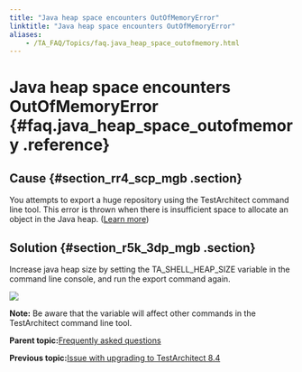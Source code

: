 ```yaml
--- 
title: "Java heap space encounters OutOfMemoryError"
linktitle: "Java heap space encounters OutOfMemoryError"
aliases: 
    - /TA_FAQ/Topics/faq.java_heap_space_outofmemory.html
---
```

# Java heap space encounters OutOfMemoryError {#faq.java_heap_space_outofmemory .reference}

## Cause {#section_rr4_scp_mgb .section}

You attempts to export a huge repository using the TestArchitect command line tool. This error is thrown when there is insufficient space to allocate an object in the Java heap. \([Learn more](https://docs.oracle.com/javase/8/docs/technotes/guides/troubleshoot/memleaks002.html)\)

## Solution {#section_r5k_3dp_mgb .section}

Increase java heap size by setting the TA\_SHELL\_HEAP\_SIZE variable in the command line console, and run the export command again.

![](../Images/TA_SHELL_HEAP_SIZE_var.png)

**Note:** Be aware that the variable will affect other commands in the TestArchitect command line tool.

**Parent topic:**[Frequently asked questions](../../TA_Help/Topics/Support_FAQ.html)

**Previous topic:**[Issue with upgrading to TestArchitect 8.4](../../TA_FAQ/Topics/faq.ta8.4_upgrade_issue.html)

